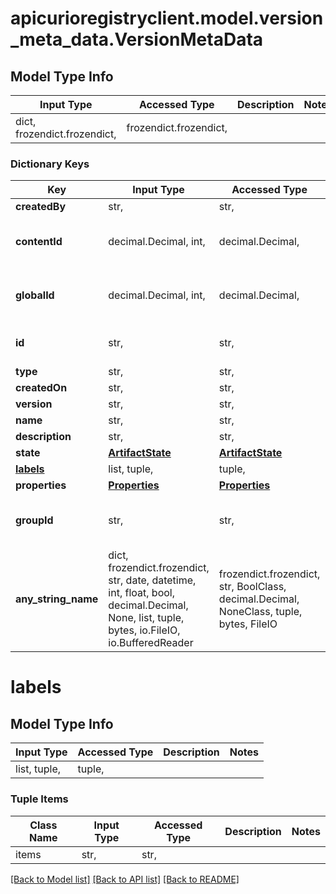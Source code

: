 # apicurioregistryclient.model.version_meta_data.VersionMetaData

## Model Type Info
Input Type | Accessed Type | Description | Notes
------------ | ------------- | ------------- | -------------
dict, frozendict.frozendict,  | frozendict.frozendict,  |  | 

### Dictionary Keys
Key | Input Type | Accessed Type | Description | Notes
------------ | ------------- | ------------- | ------------- | -------------
**createdBy** | str,  | str,  |  | 
**contentId** | decimal.Decimal, int,  | decimal.Decimal,  |  | value must be a 64 bit integer
**globalId** | decimal.Decimal, int,  | decimal.Decimal,  |  | value must be a 64 bit integer
**id** | str,  | str,  | The ID of a single artifact. | 
**type** | str,  | str,  |  | 
**createdOn** | str,  | str,  |  | 
**version** | str,  | str,  |  | 
**name** | str,  | str,  |  | [optional] 
**description** | str,  | str,  |  | [optional] 
**state** | [**ArtifactState**](ArtifactState.md) | [**ArtifactState**](ArtifactState.md) |  | [optional] 
**[labels](#labels)** | list, tuple,  | tuple,  |  | [optional] 
**properties** | [**Properties**](Properties.md) | [**Properties**](Properties.md) |  | [optional] 
**groupId** | str,  | str,  | An ID of a single artifact group. | [optional] 
**any_string_name** | dict, frozendict.frozendict, str, date, datetime, int, float, bool, decimal.Decimal, None, list, tuple, bytes, io.FileIO, io.BufferedReader | frozendict.frozendict, str, BoolClass, decimal.Decimal, NoneClass, tuple, bytes, FileIO | any string name can be used but the value must be the correct type | [optional]

# labels

## Model Type Info
Input Type | Accessed Type | Description | Notes
------------ | ------------- | ------------- | -------------
list, tuple,  | tuple,  |  | 

### Tuple Items
Class Name | Input Type | Accessed Type | Description | Notes
------------- | ------------- | ------------- | ------------- | -------------
items | str,  | str,  |  | 

[[Back to Model list]](../../README.md#documentation-for-models) [[Back to API list]](../../README.md#documentation-for-api-endpoints) [[Back to README]](../../README.md)

